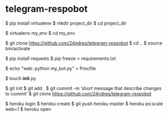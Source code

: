 # telegram-respobot

$ pip install virtualenv
$ mkdir project_dir
$ cd project_dir 

$ virtualenv my_env
$ cd my_env

$ git clone https://github.com/24ndres/telegram-respobot
$ cd ..
$ source bin/activate

$ pip install requests
$ pip freeze > requirements.txt

$ echo "web: python my_bot.py" > Procfile

$ touch __init__.py

$ git init
$ git add .
$ git commit -m ‘short message that describe changes to commit’
$ git clone https://github.com/24ndres/telegram-respobot

$ heroku login
$ heroku create
$ git push heroku master
$ heroku ps:scale web=1
$ heroku open